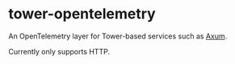 # tower-opentelemetry
An OpenTelemetry layer for Tower-based services such as [Axum](https://github.com/tokio-rs/axum).

Currently only supports HTTP.
